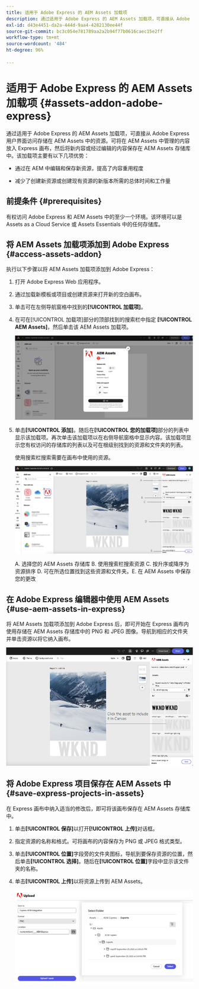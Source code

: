 ```yaml
---
title: 适用于 Adobe Express 的 AEM Assets 加载项
description: 通过适用于 Adobe Express 的 AEM Assets 加载项，可直接从 Adobe Express 用户界面访问存储在 AEM Assets 中的资源。
exl-id: d43e4451-da2a-444d-9aa4-4282130ee44f
source-git-commit: bc3c054e781789aa2a2b94f77b0616caec15e2ff
workflow-type: tm+mt
source-wordcount: '484'
ht-degree: 96%

---
```


# 适用于 Adobe Express 的 AEM Assets 加载项 {#assets-addon-adobe-express}

通过适用于 Adobe Express 的 AEM Assets 加载项，可直接从 Adobe Express 用户界面访问存储在 AEM Assets 中的资源。可将在 AEM Assets 中管理的内容放入 Express 画布，然后将新内容或经过编辑的内容保存在 AEM Assets 存储库中。该加载项主要有以下几项优势：

* 通过在 AEM 中编辑和保存新资源，提高了内容重用程度

* 减少了创建新资源或创建现有资源的新版本所需的总体时间和工作量

## 前提条件 {#prerequisites}

有权访问 Adobe Express 和 AEM Assets 中的至少一个环境。该环境可以是 Assets as a Cloud Service 或 Assets Essentials 中的任何存储库。


## 将 AEM Assets 加载项添加到 Adobe Express {#access-assets-addon}

执行以下步骤以将 AEM Assets 加载项添加到 Adobe Express：

1. 打开 Adobe Express Web 应用程序。

1. 通过加载新模板或项目或创建资源来打开新的空白画布。

1. 单击可在左侧导航窗格中找到的&#x200B;**[!UICONTROL 加载项]**。

1. 在可在[!UICONTROL 加载项]部分的顶部找到的搜索栏中指定 **[!UICONTROL AEM Assets]**，然后单击该 AEM Assets 加载项。

   ![AEM Assets 加载项](assets/aem-assets-add-on.png)

1. 单击&#x200B;**[!UICONTROL 添加]**。随后在&#x200B;**[!UICONTROL 您的加载项]**&#x200B;部分的列表中显示该加载项。再次单击该加载项以在右侧导航窗格中显示内容。该加载项显示您有权访问的存储库的列表以及可在根级别找到的资源和文件夹的列表。

   使用搜索栏搜索需要在画布中使用的资源。

   ![在 AEM Assets 加载项中搜索资源](assets/assets-add-on-browse-assets.png)

   A. 选择您的 AEM Assets 存储库 B. 使用搜索栏搜索资源 C. 按升序或降序为资源排序 D. 可在所选位置找到这些资源和文件夹。E. 在 AEM Assets 中保存您的更改



## 在 Adobe Express 编辑器中使用 AEM Assets {#use-aem-assets-in-express}

将 AEM Assets 加载项添加到 Adobe Express 后，即可开始在 Express 画布内使用存储在 AEM Assets 存储库中的 PNG 和 JPEG 图像。导航到相应的文件夹并单击资源以将它纳入画布。

![从 Assets 加载项纳入资源](assets/aem-assets-add-on-include-assets.png)


## 将 Adobe Express 项目保存在 AEM Assets 中 {#save-express-projects-in-assets}

在 Express 画布中纳入适当的修改后，即可将该画布保存在 AEM Assets 存储库中。

1. 单击&#x200B;**[!UICONTROL 保存]**&#x200B;以打开&#x200B;**[!UICONTROL 上传]**&#x200B;对话框。
1. 指定资源的名称和格式。可将画布的内容保存为 PNG 或 JPEG 格式类型。

1. 单击&#x200B;**[!UICONTROL 位置]**&#x200B;字段旁的文件夹图标，导航到要保存资源的位置，然后单击&#x200B;**[!UICONTROL 选择]**。随后在&#x200B;**[!UICONTROL 位置]**&#x200B;字段中显示该文件夹的名称。

1. 单击&#x200B;**[!UICONTROL 上传]**&#x200B;以将资源上传到 AEM Assets。

   ![将资源保存在 AEM 中](assets/aem-assets-add-on-save.png)
